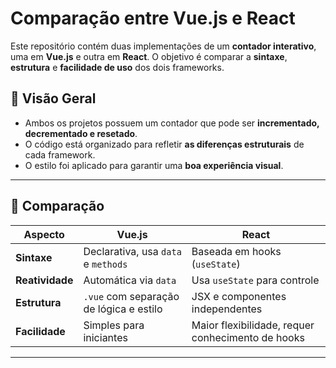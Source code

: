 # Comparação entre Vue.js e React

Este repositório contém duas implementações de um **contador interativo**, uma em **Vue.js** e outra em **React**. O objetivo é comparar a **sintaxe**, **estrutura** e **facilidade de uso** dos dois frameworks.

## 🚀 Visão Geral

- Ambos os projetos possuem um contador que pode ser **incrementado, decrementado e resetado**.
- O código está organizado para refletir **as diferenças estruturais** de cada framework.
- O estilo foi aplicado para garantir uma **boa experiência visual**.

---

## 📌 Comparação

| Aspecto        | Vue.js  | React  |
|---------------|--------|--------|
| **Sintaxe**   | Declarativa, usa `data` e `methods` | Baseada em hooks (`useState`) |
| **Reatividade** | Automática via `data` | Usa `useState` para controle |
| **Estrutura** | `.vue` com separação de lógica e estilo | JSX e componentes independentes |
| **Facilidade** | Simples para iniciantes | Maior flexibilidade, requer conhecimento de hooks |

---
